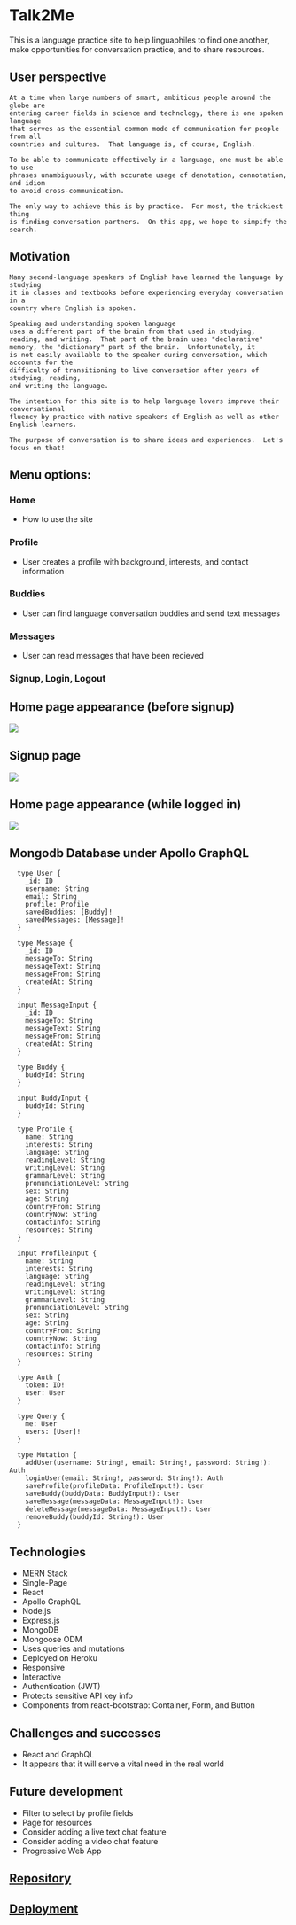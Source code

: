 # Talk2Me
This is a language practice site to help linguaphiles to find one another, 
make opportunities for conversation practice, and to share resources.

## User perspective
```
At a time when large numbers of smart, ambitious people around the globe are
entering career fields in science and technology, there is one spoken language
that serves as the essential common mode of communication for people from all
countries and cultures.  That language is, of course, English.

To be able to communicate effectively in a language, one must be able to use
phrases unambiguously, with accurate usage of denotation, connotation, and idiom
to avoid cross-communication.

The only way to achieve this is by practice.  For most, the trickiest thing
is finding conversation partners.  On this app, we hope to simpify the search.
```
## Motivation
```
Many second-language speakers of English have learned the language by studying
it in classes and textbooks before experiencing everyday conversation in a
country where English is spoken.

Speaking and understanding spoken language
uses a different part of the brain from that used in studying,
reading, and writing.  That part of the brain uses "declarative"
memory, the "dictionary" part of the brain.  Unfortunately, it
is not easily available to the speaker during conversation, which accounts for the
difficulty of transitioning to live conversation after years of studying, reading,
and writing the language.

The intention for this site is to help language lovers improve their conversational
fluency by practice with native speakers of English as well as other English learners.

The purpose of conversation is to share ideas and experiences.  Let's focus on that!
```

## Menu options:
### Home
* How to use the site
### Profile
* User creates a profile with background, interests, and contact information
### Buddies
* User can find language conversation buddies and send text messages
### Messages
* User can read messages that have been recieved
### Signup, Login, Logout

## Home page appearance (before signup)
![](./Assets/Home-page.png)

## Signup page
![](./Assets/Signup-page.png)

## Home page appearance (while logged in)
![](./Assets/LoggedIn-page.png)

## Mongodb Database under Apollo GraphQL
```
  type User {
    _id: ID
    username: String
    email: String
    profile: Profile
    savedBuddies: [Buddy]!
    savedMessages: [Message]!
  }

  type Message {
    _id: ID
    messageTo: String
    messageText: String
    messageFrom: String
    createdAt: String
  }

  input MessageInput {
    _id: ID
    messageTo: String
    messageText: String
    messageFrom: String
    createdAt: String
  }

  type Buddy {
    buddyId: String
  }

  input BuddyInput {
    buddyId: String
  }

  type Profile {
    name: String
    interests: String
    language: String
    readingLevel: String
    writingLevel: String
    grammarLevel: String
    pronunciationLevel: String
    sex: String
    age: String
    countryFrom: String
    countryNow: String
    contactInfo: String
    resources: String
  }

  input ProfileInput {
    name: String
    interests: String
    language: String
    readingLevel: String
    writingLevel: String
    grammarLevel: String
    pronunciationLevel: String
    sex: String
    age: String
    countryFrom: String
    countryNow: String
    contactInfo: String
    resources: String
  }

  type Auth {
    token: ID!
    user: User
  }

  type Query {
    me: User
    users: [User]!
  }

  type Mutation {
    addUser(username: String!, email: String!, password: String!): Auth
    loginUser(email: String!, password: String!): Auth
    saveProfile(profileData: ProfileInput!): User
    saveBuddy(buddyData: BuddyInput!): User
    saveMessage(messageData: MessageInput!): User
    deleteMessage(messageData: MessageInput!): User
    removeBuddy(buddyId: String!): User
  }
```

## Technologies
* MERN Stack
* Single-Page
* React
* Apollo GraphQL
* Node.js
* Express.js
* MongoDB
* Mongoose ODM
* Uses queries and mutations
* Deployed on Heroku
* Responsive
* Interactive
* Authentication (JWT)
* Protects sensitive API key info
* Components from react-bootstrap: Container, Form, and Button

## Challenges and successes
* React and GraphQL
* It appears that it will serve a vital need in the real world

## Future development
* Filter to select by profile fields
* Page for resources
* Consider adding a live text chat feature
* Consider adding a video chat feature
* Progressive Web App

## [Repository](https://github.com/CChampness/Talk2Me)

## [Deployment](https://lit-shelf-69294.herokuapp.com/)

